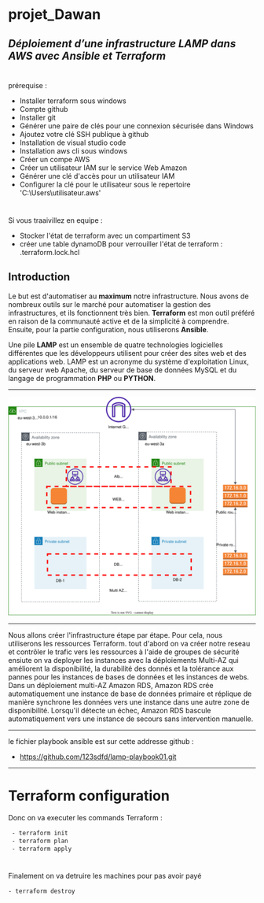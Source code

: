 # projet_Dawan

## _Déploiement d’une infrastructure LAMP dans AWS avec Ansible et Terraform_



 # 
 prérequise :
- Installer terraform sous windows
- Compte github 
- Installer git 
- Générer une paire de clés pour une connexion sécurisée dans Windows
- Ajoutez votre clé SSH publique à github
- Installation de visual studio code
- Installation aws cli sous windows
- Créer un compe AWS
- Créer un utilisateur IAM sur le service Web Amazon
- Générer une clé d'accès pour un utilisateur IAM
- Configurer la clé pour le utilisateur sous le repertoire 'C:\Users\utilisateur\.aws'




# 
Si vous traaivillez en equipe :
- Stocker l'état de terraform avec un compartiment S3
- créer une table dynamoDB pour verrouiller l'état de terraform : .terraform.lock.hcl




## Introduction 

Le but est d'automatiser au **maximum** notre infrastructure. Nous avons de nombreux outils sur le marché pour automatiser la gestion des infrastructures, et ils fonctionnent très bien. **Terraform** est mon outil préféré en raison de la communauté active et de la simplicité à comprendre. Ensuite, pour la partie configuration, nous utiliserons **Ansible**.

Une pile **LAMP** est un ensemble de quatre technologies logicielles différentes que les développeurs utilisent pour créer des sites web et des applications web. LAMP est un acronyme du système d'exploitation Linux, du serveur web Apache, du serveur de base de données MySQL et du langage de programmation **PHP** ou **PYTHON**.




***
![Diagram](dawan-projet.drawio.svg)

***
Nous allons créer l'infrastructure étape par étape. Pour cela, nous utiliserons les ressources Terraform.
tout d'abord on va créer notre reseau et contrôler le trafic vers les ressources à l'aide de groupes de sécurité
ensiute on va deployer les instances avec la déploiements Multi-AZ qui améliorent la disponibilité, la durabilité des donnés et la tolérance aux pannes pour les instances de bases de données et les instances de webs.
Dans un déploiement multi-AZ Amazon RDS, Amazon RDS crée automatiquement une instance de base de données primaire et réplique de manière synchrone les données vers une instance dans une autre zone de disponibilité. Lorsqu'il détecte un échec, Amazon RDS bascule automatiquement vers une instance de secours sans intervention manuelle.


***

le fichier playbook ansible est sur cette addresse github : 
 - https://github.com/123sdfd/lamp-playbook01.git

***
# Terraform configuration
Donc on va executer les commands Terraform : 

~~~
 - terraform init 
 - terraform plan
 - terraform apply
~~~

 # 
 Finalement on va detruire les machines pour pas avoir payé

 ~~~
 - terraform destroy
 ~~~

 #  
 

